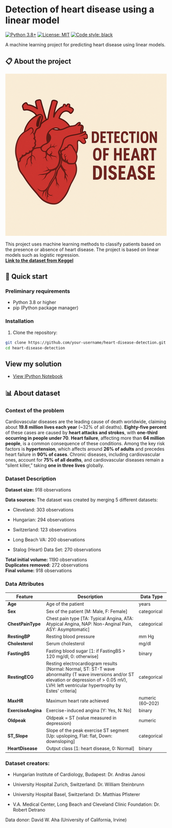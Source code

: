 # Detection of heart disease using a linear model

[![Python 3.8+](https://img.shields.io/badge/python-3.8+-blue.svg)](https://www.python.org/downloads/)
[![License: MIT](https://img.shields.io/badge/License-MIT-yellow.svg)](https://opensource.org/licenses/MIT)
[![Code style: black](https://img.shields.io/badge/code%20style-black-000000.svg)](https://github.com/psf/black)

A machine learning project for predicting heart disease using linear models.

## 📋 About the project

![heart](resourse/heart.png)

This project uses machine learning methods to classify patients based on the presence or absence of heart disease. The project is based on linear models such as logistic regression.  
[**Link to the dataset from Keggel**](https://www.kaggle.com/datasets/fedesoriano/heart-failure-prediction)

## 🚀 Quick start

### Preliminary requirements

- Python 3.8 or higher
- pip (Python package manager)

### Installation

1. Clone the repository:
```bash
git clone https://github.com/your-username/heart-disease-detection.git
cd heart-disease-detection
```

## **View my solution**

- [View IPython Notebook](https://github.com/yarmukh/Heart-Failure-Prediction/blob/main/notebook.ipynb)

## 📊 **About dataset**

### Context of the problem
Cardiovascular diseases are the leading cause of death worldwide, claiming about **19.8 million lives each year** (\~32% of all deaths). **Eighty-five percent** of these cases are caused by **heart attacks and strokes**, with **one-third occurring in people under 70**. **Heart failure**, affecting more than **64 million people**, is a common consequence of these conditions. Among the key risk factors is **hypertension**, which affects around **26% of adults** and precedes heart failure in **90% of cases**. Chronic diseases, including cardiovascular ones, account for **75% of all deaths**, and cardiovascular diseases remain a “silent killer,” taking **one in three lives** globally.


### **Dataset Description**

**Dataset size:** 918 observations

**Data sources:**
The dataset was created by merging 5 different datasets:

 - Cleveland: 303 observations

 - Hungarian: 294 observations

 - Switzerland: 123 observations

 - Long Beach VA: 200 observations
 
 - Stalog (Heart) Data Set: 270 observations

**Total initial volume:** 1190 observations  
**Duplicates removed:** 272 observations  
**Final volume:** 918 observations  

### Data Attributes

| Feature            | Description                                                                                                                                                                                             | Data Type        |
| ------------------ | ------------------------------------------------------------------------------------------------------------------------------------------------------------------------------------------------------- | ---------------- |
| **Age**            | Age of the patient                                                                                                                                                                                      | years            |
| **Sex**            | Sex of the patient \[M: Male, F: Female]                                                                                                                                                                | categorical      |
| **ChestPainType**  | Chest pain type \[TA: Typical Angina, ATA: Atypical Angina, NAP: Non-Anginal Pain, ASY: Asymptomatic]                                                                                                   | categorical      |
| **RestingBP**      | Resting blood pressure                                                                                                                                                                                  | mm Hg            |
| **Cholesterol**    | Serum cholesterol                                                                                                                                                                                       | mg/dl            |
| **FastingBS**      | Fasting blood sugar \[1: if FastingBS > 120 mg/dl, 0: otherwise]                                                                                                                                        | binary           |
| **RestingECG**     | Resting electrocardiogram results \[Normal: Normal, ST: ST-T wave abnormality (T wave inversions and/or ST elevation or depression of > 0.05 mV), LVH: left ventricular hypertrophy by Estes' criteria] | categorical      |
| **MaxHR**          | Maximum heart rate achieved                                                                                                                                                                             | numeric (60–202) |
| **ExerciseAngina** | Exercise-induced angina \[Y: Yes, N: No]                                                                                                                                                                | binary           |
| **Oldpeak**        | Oldpeak = ST (value measured in depression)                                                                                                                                                             | numeric          |
| **ST\_Slope**      | Slope of the peak exercise ST segment \[Up: upsloping, Flat: flat, Down: downsloping]                                                                                                                   | categorical      |
| **HeartDisease**   | Output class \[1: heart disease, 0: Normal]                                                                                                                                                             | binary           |


### **Dataset creators:**

- Hungarian Institute of Cardiology, Budapest: Dr. Andras Janosi

- University Hospital Zurich, Switzerland: Dr. William Steinbrunn

- University Hospital Basel, Switzerland: Dr. Matthias Pfisterer

- V.A. Medical Center, Long Beach and Cleveland Clinic Foundation: Dr. Robert Detrano

Data donor: David W. Aha (University of California, Irvine)
